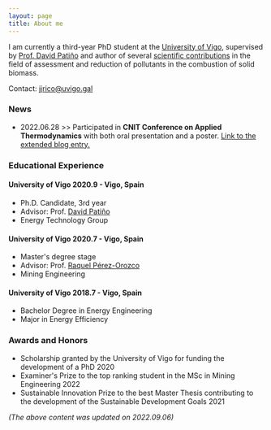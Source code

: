 ```yaml
---
layout: page
title: About me 
---
```


I am currently a third-year PhD student at the [University of Vigo](http://uvigo.gal), supervised by [Prof. David Patiño]( https://bidi.uvigo.es/en/researcher/david-patino-vilas) and author of several [scientific contributions](https://www.scopus.com/authid/detail.uri?authorId=57219402319) in the field of assessment and reduction of pollutants in the combustion of solid biomass. 

Contact: jjrico@uvigo.gal

### News
- 2022.06.28 >> Participated in __CNIT Conference on Applied Thermodynamics__ with both oral presentation and a poster. [Link to the extended blog entry.](https://jjrico.net/2022/06/CNIT)


### Educational Experience
#### __University of Vigo__ 2020.9 - Vigo, Spain
- Ph.D. Candidate, 3rd year
- Advisor: Prof. [David Patiño](https://www.scopus.com/authid/detail.uri?authorId=23091574100)
- Energy Technology Group

#### __University of Vigo__ 2020.7 - Vigo, Spain
- Master's degree stage                                                    
- Advisor: Prof. [Raquel Pérez-Orozco](https://www.scopus.com/authid/detail.uri?authorId=57196054251)
- Mining Engineering

#### __University of Vigo__ 2018.7 - Vigo, Spain
- Bachelor Degree in Energy Engineering
- Major in Energy Efficiency


### Awards and Honors
- Scholarship granted by the University of Vigo for funding the development of a PhD 2020
- Examiner's Prize to the top ranking student in the MSc in Mining Engineering 2022
- Sustainable Innovation Prize to the best Master Thesis contributing to the development of the Sustainable Development Goals 2021


_(The above content was updated on 2022.09.06)_


